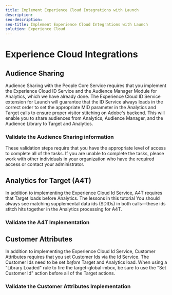 ```yaml
---
title: Implement Experience Cloud Integrations with Launch
description:
seo-description:
seo-title: Implement Experience Cloud Integrations with Launch
solution: Experience Cloud
---
```


# Experience Cloud Integrations

## Audience Sharing

Audience Sharing with the People Core Service requires that you implement the Experience Cloud ID Service and the Audience Manager Module for Analytics, which we have already done. The Experience Cloud ID Service extension for Launch will guarantee that the ID Service always loads in the correct order to set the appropriate MID parameter in the Analytics and Target calls to ensure proper visitor stitching on Adobe's backend. This will enable you to share audiences from Analytics, Audience Manager, and the Audience Library to Target and Analytics.

### Validate the Audience Sharing information

These validation steps require that you have the appropriate level of access to complete all of the tasks. If you are unable to complete the tasks, please work with other individuals in your organization who have the required access or contact your administrator.

## Analytics for Target (A4T)

In addition to implementing the Experience Cloud Id Service, A4T requires that Target loads before Analytics. The lessons in this tutorial You should always see matching supplemental data ids (SDIDs) in both calls&#8212;these ids stitch hits together in the Analytics processing for A4T.

### Validate the A4T Implementation

## Customer Attributes

In addition to implementing the Experience Cloud Id Service, Customer Attributes requires that you set Customer Ids via the Id Service. The Customer Ids need to be set *before* Target and Analytics load. When using a "Library Loaded" rule to fire the target-global-mbox, be sure to use the "Set Customer Id" action before all of the Target actions.

### Validate the Customer Attributes Implementation